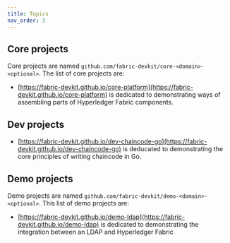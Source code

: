 ```yaml
---
title: Topics
nav_order: 3
---
```


## Core projects

Core projects are named `github.com/fabric-devkit/core-<domain>-<optional>`. The list of core projects are:

* [https://fabric-devkit.github.io/core-platform](https://fabric-devkit.github.io/core-platform) is dedicated to demonstrating ways of assembling parts of Hyperledger Fabric components.

## Dev projects

* [https://fabric-devkit.github.io/dev-chaincode-go](https://fabric-devkit.github.io/dev-chaincode-go) is deducated to demonstrating the core principles of writing chaincode in Go.

## Demo projects

Demo projects are named `github.com/fabric-devkit/demo-<domain>-<optional>`. This list of demo projects are:

* [https://fabric-devkit.github.io/demo-ldap](https://fabric-devkit.github.io/demo-ldap) is dedicated to demonstrating the integration between an LDAP and Hyperledger Fabric